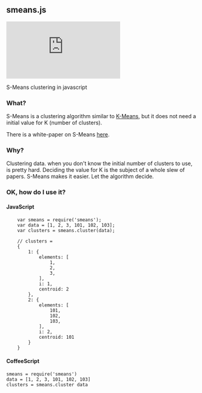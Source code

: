 ## smeans.js

[![Build Status](https://secure.travis-ci.org/c0bra/smeans.js?branch=master)](http://travis-ci.org/c0bra/smeans.js)

S-Means clustering in javascript

### What?

S-Means is a clustering algorithm similar to [K-Means](http://en.wikipedia.org/wiki/K-means), but it does not need a initial value for K (number of clusters).

There is a white-paper on S-Means [here](http://hansheng.synthasite.com/resources/Smeans_FinalVersion.pdf).

### Why?

Clustering data. when you don't know the initial number of clusters to use, is pretty hard. Deciding the value for K is the subject of a whole slew of papers. S-Means makes it easier. Let the algorithm decide.

<!-- ### How does it work?

The basics of S-Means is that it starts with one or more initial clusters, and while testing each data point against each cluster it:
1. moves the cluster centroid around to better fit its elements,
2. creates new one clusters, and
3. removes clusters with no elements,

until the clusters stop changing. -->

<!-- The basics of my implementation are:

1. Get the standard deviation of the distance between sequential data points. Use this as the similarity threshold
1. One of the supplied data points is randomly selected to the first centroid.
1. Test the distance of each data point against the centroid. If the distance is above the threshold, make that data point a NEW centroid
Then
1. Test each data point against  -->

### OK, how do I use it?

#### JavaScript

		var smeans = require('smeans');
		var data = [1, 2, 3, 101, 102, 103];
		var clusters = smeans.cluster(data);

		// clusters =
		{
			1: {
		        elements: [
		            1,
		            2,
		            3,
		        ],
		        i: 1,
		        centroid: 2
		    },
		    2: {
		        elements: [
		            101,
		            102,
		            103,
		        ],
		        i: 2,
		        centroid: 101
		    }
		}

#### CoffeeScript
	smeans = require('smeans')
	data = [1, 2, 3, 101, 102, 103]
	clusters = smeans.cluster data
